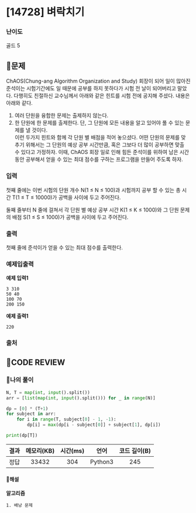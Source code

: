 # [14728] 벼락치기

### **난이도**
골드 5
## **📝문제**
ChAOS(Chung-ang Algorithm Organization and Study) 회장이 되어 일이 많아진 준석이는 시험기간에도 일 때문에 공부를 하지 못하다가 시험 전 날이 되어버리고 말았다. 다행히도 친절하신 교수님께서 아래와 같은 힌트를 시험 전에 공지해 주셨다. 내용은 아래와 같다.

1. 여러 단원을 융합한 문제는 출제하지 않는다.
2. 한 단원에 한 문제를 출제한다. 단, 그 단원에 모든 내용을 알고 있어야 풀 수 있는 문제를 낼 것이다.  
이런 두가지 힌트와 함께 각 단원 별 배점을 적어 놓으셨다. 어떤 단원의 문제를 맞추기 위해서는 그 단원의 예상 공부 시간만큼, 혹은 그보다 더 많이 공부하면 맞출 수 있다고 가정하자. 이때, ChAOS 회장 일로 인해 힘든 준석이를 위하여 남은 시간 동안 공부해서 얻을 수 있는 최대 점수를 구하는 프로그램을 만들어 주도록 하자.
### **입력**
첫째 줄에는 이번 시험의 단원 개수 N(1 ≤ N ≤ 100)과 시험까지 공부 할 수 있는 총 시간 T(1 ≤ T ≤ 10000)가 공백을 사이에 두고 주어진다.

둘째 줄부터 N 줄에 걸쳐서 각 단원 별 예상 공부 시간 K(1 ≤ K ≤ 1000)와 그 단원 문제의 배점 S(1 ≤ S ≤ 1000)가 공백을 사이에 두고 주어진다.
### **출력**
첫째 줄에 준석이가 얻을 수 있는 최대 점수를 출력한다.
### **예제입출력**

**예제 입력1**

```
3 310
50 40
100 70
200 150
```

**예제 출력1**

```
220
```

### **출처**

## **🧐CODE REVIEW**

### **🧾나의 풀이**

```python
N, T = map(int, input().split())
arr = [list(map(int, input().split())) for _ in range(N)]

dp = [0] * (T+1)
for subject in arr:
    for i in range(T, subject[0] - 1, -1):
        dp[i] = max(dp[i - subject[0]] + subject[1], dp[i])

print(dp[T])
```

결과	| 메모리(KB) |	시간(ms) |	언어 |	코드 길이(B)
:----:|:-----:|:-----:|:-----:|:--------:
정답|33432|304|Python3|245
#### **📝해설**

**알고리즘**
```
1. 배낭 문제
```